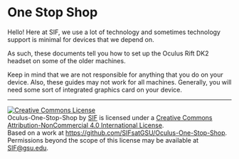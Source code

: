# One Stop Shop

Hello! Here at SIF, we use a lot of technology and sometimes technology support is minimal for devices that we depend on.

As such, these documents tell you how to set up the Oculus Rift DK2 headset on some of the older machines.

Keep in mind that we are not responsible for anything that you do on your device. Also, these guides may not work for all machines. Generally, you will need some sort of integrated graphics card on your device.

***

<a rel="license" href="http://creativecommons.org/licenses/by-nc/4.0/"><img alt="Creative Commons License" style="border-width:0" src="https://i.creativecommons.org/l/by-nc/4.0/88x31.png" /></a><br /><span xmlns:dct="http://purl.org/dc/terms/" property="dct:title">Oculus-One-Stop-Shop</span> by <a xmlns:cc="http://creativecommons.org/ns#" href="http://sites.gsu.edu/innovation/" property="cc:attributionName" rel="cc:attributionURL">SIF</a> is licensed under a <a rel="license" href="http://creativecommons.org/licenses/by-nc/4.0/">Creative Commons Attribution-NonCommercial 4.0 International License</a>.<br />Based on a work at <a xmlns:dct="http://purl.org/dc/terms/" href="https://github.com/SIFsatGSU/Oculus-One-Stop-Shop" rel="dct:source">https://github.com/SIFsatGSU/Oculus-One-Stop-Shop</a>.<br />Permissions beyond the scope of this license may be available at <a xmlns:cc="http://creativecommons.org/ns#" href="SIF@gsu.edu" rel="cc:morePermissions">SIF@gsu.edu</a>.
